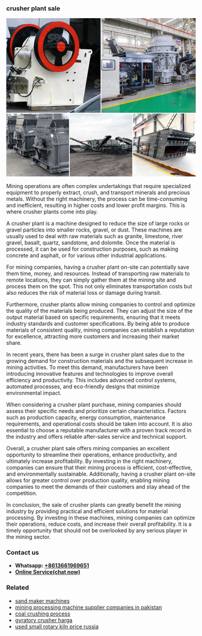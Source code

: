 <h3>crusher plant sale</h3><img src='1704791472.jpg' alt=''><p>Mining operations are often complex undertakings that require specialized equipment to properly extract, crush, and transport minerals and precious metals. Without the right machinery, the process can be time-consuming and inefficient, resulting in higher costs and lower profit margins. This is where crusher plants come into play.</p><p>A crusher plant is a machine designed to reduce the size of large rocks or gravel particles into smaller rocks, gravel, or dust. These machines are usually used to deal with raw materials such as granite, limestone, river gravel, basalt, quartz, sandstone, and dolomite. Once the material is processed, it can be used for construction purposes, such as making concrete and asphalt, or for various other industrial applications.</p><p>For mining companies, having a crusher plant on-site can potentially save them time, money, and resources. Instead of transporting raw materials to remote locations, they can simply gather them at the mining site and process them on the spot. This not only eliminates transportation costs but also reduces the risk of material loss or damage during transit.</p><p>Furthermore, crusher plants allow mining companies to control and optimize the quality of the materials being produced. They can adjust the size of the output material based on specific requirements, ensuring that it meets industry standards and customer specifications. By being able to produce materials of consistent quality, mining companies can establish a reputation for excellence, attracting more customers and increasing their market share.</p><p>In recent years, there has been a surge in crusher plant sales due to the growing demand for construction materials and the subsequent increase in mining activities. To meet this demand, manufacturers have been introducing innovative features and technologies to improve overall efficiency and productivity. This includes advanced control systems, automated processes, and eco-friendly designs that minimize environmental impact.</p><p>When considering a crusher plant purchase, mining companies should assess their specific needs and prioritize certain characteristics. Factors such as production capacity, energy consumption, maintenance requirements, and operational costs should be taken into account. It is also essential to choose a reputable manufacturer with a proven track record in the industry and offers reliable after-sales service and technical support.</p><p>Overall, a crusher plant sale offers mining companies an excellent opportunity to streamline their operations, enhance productivity, and ultimately increase profitability. By investing in the right machinery, companies can ensure that their mining process is efficient, cost-effective, and environmentally sustainable. Additionally, having a crusher plant on-site allows for greater control over production quality, enabling mining companies to meet the demands of their customers and stay ahead of the competition.</p><p>In conclusion, the sale of crusher plants can greatly benefit the mining industry by providing practical and efficient solutions for material processing. By investing in these machines, mining companies can optimize their operations, reduce costs, and increase their overall profitability. It is a timely opportunity that should not be overlooked by any serious player in the mining sector.</p><h3>Contact us</h3><ul><li><strong>Whatsapp:&nbsp;<a href="https://wa.me/8613661969651">+8613661969651</a></strong></li><li><a href="https://swt.shibang-china.com/?git&amp;zhl&amp;crusher plant sale"><strong>Online Service(chat now)</strong></a></li></ul><h3>Related</h3><ul><li><a href='sand maker machines.md'>sand maker machines</a></li><li><a href='mining processing machine supplier companies in pakistan.md'>mining processing machine supplier companies in pakistan</a></li><li><a href='coal crushing process.md'>coal crushing process</a></li><li><a href='gyratory crusher harga.md'>gyratory crusher harga</a></li><li><a href='used small rotary kiln price russia.md'>used small rotary kiln price russia</a></li></ul>